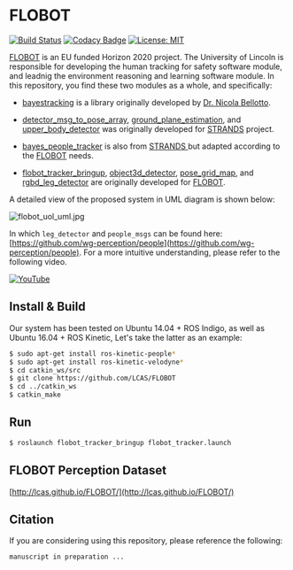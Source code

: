 # FLOBOT

[![Build Status](https://travis-ci.org/yzrobot/online_learning.svg?branch=master)](https://travis-ci.org/yzrobot/online_learning)
[![Codacy Badge](https://api.codacy.com/project/badge/Grade/85d6393df92749238fb740e173be5bfa)](https://www.codacy.com/app/yzrobot/online_learning?utm_source=github.com&amp;utm_medium=referral&amp;utm_content=yzrobot/online_learning&amp;utm_campaign=Badge_Grade)
[![License: MIT](https://img.shields.io/badge/License-MIT-yellow.svg)](https://opensource.org/licenses/MIT)

[FLOBOT](http://www.flobot.eu/) is an EU funded Horizon 2020 project. The University of Lincoln is responsible for developing the human tracking for safety software module, and leadnig the environment reasoning and learning software module. In this repository, you find these two modules as a whole, and specifically:

* [bayestracking](\bayestracking) is a library originally developed by [Dr. Nicola Bellotto](http://webpages.lincoln.ac.uk/nbellotto/).

* [detector_msg_to_pose_array](\detector_msg_to_pose_array), [ground_plane_estimation](\ground_plane_estimation), and [upper_body_detector](\upper_body_detector) was originally developed for [STRANDS](http://strands.acin.tuwien.ac.at/) project.

* [bayes_people_tracker](\bayes_people_tracker) is also from [STRANDS ](http://strands.acin.tuwien.ac.at/) but adapted according to the [FLOBOT](http://www.flobot.eu/) needs.

* [flobot_tracker_bringup](\flobot_tracker_bringup), [object3d_detector](\object3d_detector), [pose_grid_map](\pose_grid_map), and [rgbd_leg_detector](\rgbd_leg_detector) are originally developed for [FLOBOT](http://www.flobot.eu/).

A detailed view of the proposed system in UML diagram is shown below:

![flobot_uol_uml.jpg](https://github.com/LCAS/FLOBOT/blob/master/flobot_uol_uml.jpg)

In which `leg_detector` and `people_msgs` can be found here: [https://github.com/wg-perception/people](https://github.com/wg-perception/people). For a more intuitive understanding, please refer to the following video.

[![YouTube](https://img.youtube.com/vi/H2dBDKZMFTE/0.jpg)](https://www.youtube.com/watch?v=H2dBDKZMFTE)

## Install & Build

Our system has been tested on Ubuntu 14.04 + ROS Indigo, as well as Ubuntu 16.04 + ROS Kinetic,  Let's take the latter as an example:

```bash
$ sudo apt-get install ros-kinetic-people*
$ sudo apt-get install ros-kinetic-velodyne*
$ cd catkin_ws/src
$ git clone https://github.com/LCAS/FLOBOT
$ cd ../catkin_ws
$ catkin_make
```

## Run
```bash
$ roslaunch flobot_tracker_bringup flobot_tracker.launch
```

## FLOBOT Perception Dataset

[http://lcas.github.io/FLOBOT/](http://lcas.github.io/FLOBOT/)

## Citation
If you are considering using this repository, please reference the following:

```
manuscript in preparation ...
```
